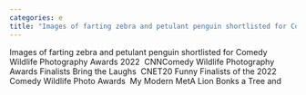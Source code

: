 ```yaml
---
categories: e
title: "Images of farting zebra and petulant penguin shortlisted for Comedy Wildlife Photography Awards 2022  CNN"
---
```

Images of farting zebra and petulant penguin shortlisted for Comedy Wildlife Photography Awards 2022&nbsp;&nbsp;CNNComedy Wildlife Photography Awards Finalists Bring the Laughs&nbsp;&nbsp;CNET20 Funny Finalists of the 2022 Comedy Wildlife Photo Awards&nbsp;&nbsp;My Modern MetA Lion Bonks a Tree and 